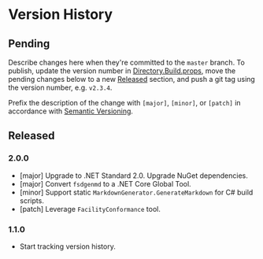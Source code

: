 # Version History

## Pending

Describe changes here when they're committed to the `master` branch. To publish, update the version number in [Directory.Build.props](src/Directory.Build.props), move the pending changes below to a new [Released](#released) section, and push a git tag using the version number, e.g. `v2.3.4`.

Prefix the description of the change with `[major]`, `[minor]`, or `[patch]` in accordance with [Semantic Versioning](https://semver.org/).

## Released

### 2.0.0

* [major] Upgrade to .NET Standard 2.0. Upgrade NuGet dependencies.
* [major] Convert `fsdgenmd` to a .NET Core Global Tool.
* [minor] Support static `MarkdownGenerator.GenerateMarkdown` for C# build scripts.
* [patch] Leverage `FacilityConformance` tool.

### 1.1.0

* Start tracking version history.
